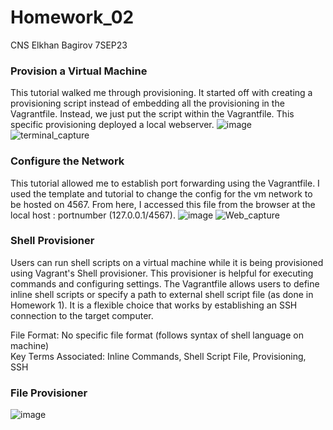 # Homework_02
CNS Elkhan Bagirov 7SEP23

### Provision a Virtual Machine
This tutorial walked me through provisioning. It started off with creating a provisioning script instead of embedding all the provisioning in the Vagrantfile. Instead, we just put the script within the Vagrantfile. This specific provisioning deployed a local webserver.
![image](https://github.com/YuanHusband/CNS/assets/90392600/4583e8f2-629d-41e7-a9b8-2d2b628549ea)
![terminal_capture](https://github.com/YuanHusband/CNS/assets/90392600/82ff6631-e40a-40ea-9902-cece75b5a5b5)

### Configure the Network
This tutorial allowed me to establish port forwarding using the Vagrantfile. I used the template and tutorial to change the config for the vm network to be hosted on 4567. From here, I accessed this file from the browser at the local host : portnumber (127.0.0.1/4567).
![image](https://github.com/YuanHusband/CNS/assets/90392600/9c1f4ec3-8c54-4e7a-97bc-cb73a63daf69)
![Web_capture](https://github.com/YuanHusband/CNS/assets/90392600/7a7d401c-fbdb-4d7e-9f13-08a6b5021ec3)

### Shell Provisioner
Users can run shell scripts on a virtual machine while it is being provisioned using Vagrant's Shell provisioner. This provisioner is helpful for executing commands and configuring settings. The Vagrantfile allows users to define inline shell scripts or specify a path to external shell script file (as done in Homework 1). It is a flexible choice that works by establishing an SSH connection to the target computer.   

File Format: No specific file format (follows syntax of shell language on machine)  
Key Terms Associated: Inline Commands, Shell Script File, Provisioning, SSH

### File Provisioner
![image](https://github.com/YuanHusband/CNS/assets/90392600/1f70da1e-c08d-4657-9f8f-f1bf59cc9949)
